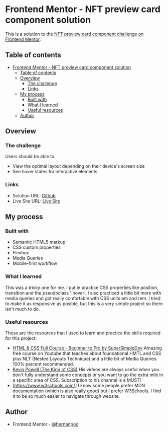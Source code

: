 # Frontend Mentor - NFT preview card component solution

This is a solution to the [NFT preview card component challenge on Frontend Mentor](https://www.frontendmentor.io/challenges/nft-preview-card-component-SbdUL_w0U).

## Table of contents

- [Frontend Mentor - NFT preview card component solution](#frontend-mentor---nft-preview-card-component-solution)
  - [Table of contents](#table-of-contents)
  - [Overview](#overview)
    - [The challenge](#the-challenge)
    - [Links](#links)
  - [My process](#my-process)
    - [Built with](#built-with)
    - [What I learned](#what-i-learned)
    - [Useful resources](#useful-resources)
  - [Author](#author)

## Overview

### The challenge

Users should be able to:

- View the optimal layout depending on their device's screen size
- See hover states for interactive elements

### Links

- Solution URL: [Github](https://github.com/hernanpog/nftcardcomponent.git)
- Live Site URL: [Live Site](https://hernanpog.github.io/nftcardcomponent)

## My process

### Built with

- Semantic HTML5 markup
- CSS custom properties
- Flexbox
- Media Queries
- Mobile-first workflow

### What I learned

This was a tricky one for me. I put in practice CSS properties like position, transition and the pseudoclass ':hover'. I also practiced a little bit more with media queries and got really confortable with CSS units em and rem. I tried to make it as responsive as posible, but this is a very simple project so there isn't much to do.

### Useful resources

These are the resources that I used to learn and practice the skills required for this project.
- [HTML & CSS Full Course - Beginner to Pro by SuperSimpleDev](https://www.youtube.com/watch?v=G3e-cpL7ofc&list=PLEPye7A7EcQZrT3VSBb7jtxnxIfY3yyG6&index=1&pp=iAQB)
  Amazing free course on Youtube that teaches about foundational HMTL and CSS plus NLT (Nested Layouts Technique) and a little bit of Media Queries. 100% percent recommended.
- [Kevin Powell (The King of CSS)](https://www.youtube.com/@KevinPowell)
  His videos are always useful when you don't fully understand some concepts or you want to go the extra mile in a specific area of CSS. Subscription to his channel is a MUST!
- [https://www.w3schools.com/]
  I know some people prefer MDN documentation (which is also really good) but I prefer W3Schools. I find it to be so much easier to navigate through website.

## Author

- Frontend Mentor - [@hernanpog](https://www.frontendmentor.io/profile/hernanpog)
